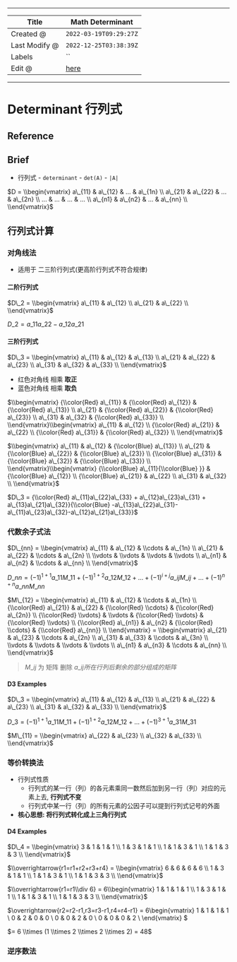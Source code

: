 -----

| Title         | Math Determinant                                      |
| ------------- | ----------------------------------------------------- |
| Created @     | `2022-03-19T09:29:27Z`                                |
| Last Modify @ | `2022-12-25T03:38:39Z`                                |
| Labels        | \`\`                                                  |
| Edit @        | [here](https://github.com/junxnone/aiwiki/issues/301) |

-----

# Determinant 行列式

## Reference

## Brief

  - 行列式 - `determinant` - `det(A)` - `|A|`

$D = \\begin{vmatrix} a\_{11} & a\_{12} & ... & a\_{1n} \\ a\_{21} &
a\_{22} & ... & a\_{2n} \\ ... & ... & ... & ... \\ a\_{n1} & a\_{n2} &
... & a\_{nn} \\ \\end{vmatrix}$

## 行列式计算

### 对角线法

  - 适用于 二三阶行列式(更高阶行列式不符合规律)

#### 二阶行列式

$D\_2 = \\begin{vmatrix} a\_{11} & a\_{12} \\ a\_{21} & a\_{22} \\
\\end{vmatrix}$

$D\_2 = a\_{11}a\_{22} - a\_{12}a\_{21}$

#### 三阶行列式

$D\_3 = \\begin{vmatrix} a\_{11} & a\_{12} & a\_{13} \\ a\_{21} &
a\_{22} & a\_{23} \\ a\_{31} & a\_{32} & a\_{33} \\ \\end{vmatrix}$

  - 红色对角线 相乘 **取正**
  - 蓝色对角线 相乘 **取负**

$\\begin{vmatrix} {\\color{Red} a\_{11}} & {\\color{Red} a\_{12}} &
{\\color{Red} a\_{13}} \\ a\_{21} & {\\color{Red} a\_{22}} &
{\\color{Red} a\_{23}} \\ a\_{31} & a\_{32} & {\\color{Red} a\_{33}} \\
\\end{vmatrix}\\begin{vmatrix} a\_{11} & a\_{12} \\ {\\color{Red}
a\_{21}} & a\_{22} \\ {\\color{Red} a\_{31}} & {\\color{Red} a\_{32}} \\
\\end{vmatrix}$

$\\begin{vmatrix} a\_{11} & a\_{12} & {\\color{Blue} a\_{13}} \\ a\_{21}
& {\\color{Blue} a\_{22}} & {\\color{Blue} a\_{23}} \\ {\\color{Blue}
a\_{31}} & {\\color{Blue} a\_{32}} & {\\color{Blue} a\_{33}} \\
\\end{vmatrix}\\begin{vmatrix} {\\color{Blue} a\_{11}{\\color{Blue} }} &
{\\color{Blue} a\_{12}} \\ {\\color{Blue} a\_{21}} & a\_{22} \\ a\_{31}
& a\_{32} \\ \\end{vmatrix}$

$D\_3 = {\\color{Red} a\_{11}a\_{22}a\_{33} + a\_{12}a\_{23}a\_{31} +
a\_{13}a\_{21}a\_{32}}{\\color{Blue}
-a\_{13}a\_{22}a\_{31}-a\_{11}a\_{23}a\_{32}-a\_{12}a\_{21}a\_{33}}$

### 代数余子式法

$D\_{nn} = \\begin{vmatrix} a\_{11} & a\_{12} & \\cdots & a\_{1n} \\
a\_{21} & a\_{22} & \\cdots & a\_{2n} \\ \\vdots & \\vdots & \\vdots &
\\vdots \\ a\_{n1} & a\_{n2} & \\cdots & a\_{nn} \\ \\end{vmatrix}$

$D\_{nn} = (-1)^{1+1}a\_{11}M\_{11} + (-1)^{1+2}a\_{12}M\_{12} + ... +
(-1)^{i+j}a\_{ij}M\_{ij} + ... + (-1)^{n+n}a\_{nn}M\_{nn}$

$M\_{12} = \\begin{vmatrix} a\_{11} & a\_{12} & \\cdots & a\_{1n} \\
{\\color{Red} a\_{21}} & a\_{22} & {\\color{Red} \\cdots} &
{\\color{Red} a\_{2n}} \\ {\\color{Red} \\vdots} & \\vdots &
{\\color{Red} \\vdots} & {\\color{Red} \\vdots} \\ {\\color{Red}
a\_{n1}} & a\_{n2} & {\\color{Red} \\cdots} & {\\color{Red} a\_{nn}} \\
\\end{vmatrix} = \\begin{vmatrix} a\_{21} & a\_{23} & \\cdots & a\_{2n}
\\ a\_{31} & a\_{33} & \\cdots & a\_{3n} \\ \\vdots & \\vdots & \\vdots
& \\vdots \\ a\_{n1} & a\_{n3} & \\cdots & a\_{nn} \\ \\end{vmatrix}$

> $M\_{ij}$ 为 矩阵 删除 $a\_{ij} 所在行列后剩余的部分组成的矩阵$

#### D3 Examples

$D\_3 = \\begin{vmatrix} a\_{11} & a\_{12} & a\_{13} \\ a\_{21} &
a\_{22} & a\_{23} \\ a\_{31} & a\_{32} & a\_{33} \\ \\end{vmatrix}$

$D\_3 = (-1)^{1+1}a\_{11}M\_{11} + (-1)^{1+2}a\_{12}M\_{12} + ... +
(-1)^{3+1}a\_{31}M\_{31}$

$M\_{11} = \\begin{vmatrix} a\_{22} & a\_{23} \\ a\_{32} & a\_{33} \\
\\end{vmatrix}$

### 等价转换法

  - 行列式性质
      - 行列式的某一行（列）的各元素乘同一数然后加到另一行（列）对应的元素上去, **行列式不变**
      - 行列式中某一行（列）的所有元素的公因子可以提到行列式记号的外面
  - **核心思想: 将行列式转化成上三角行列式**

#### D4 Examples

$D\_4 = \\begin{vmatrix} 3 & 1 & 1 & 1 \\ 1 & 3 & 1 & 1 \\ 1 & 1 & 3 & 1
\\ 1 & 1 & 3 & 3 \\ \\end{vmatrix}$

$\\overrightarrow{r1=r1+r2+r3+r4} = \\begin{vmatrix} 6 & 6 & 6 & 6 \\ 1
& 3 & 1 & 1 \\ 1 & 1 & 3 & 1 \\ 1 & 1 & 3 & 3 \\ \\end{vmatrix}$

$\\overrightarrow{r1=r1\\div 6} = 6\\begin{vmatrix} 1 & 1 & 1 & 1 \\ 1 &
3 & 1 & 1 \\ 1 & 1 & 3 & 1 \\ 1 & 1 & 3 & 3 \\ \\end{vmatrix}$

$\\overrightarrow{r2=r2-r1,r3=r3-r1,r4=r4-r1} = 6\\begin{vmatrix} 1 & 1
& 1 & 1 \\ 0 & 2 & 0 & 0 \\ 0 & 0 & 2 & 0 \\ 0 & 0 & 0 & 2 \\
\\end{vmatrix} $

$= 6 \\times (1 \\times 2 \\times 2 \\times 2) = 48$

### 逆序数法
